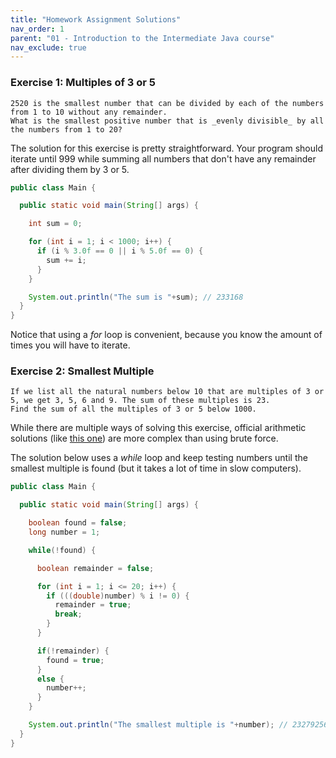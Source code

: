 ```yaml
---
title: "Homework Assignment Solutions"
nav_order: 1
parent: "01 - Introduction to the Intermediate Java course"
nav_exclude: true
---
```


### Exercise 1: Multiples of 3 or 5
```
2520 is the smallest number that can be divided by each of the numbers from 1 to 10 without any remainder.
What is the smallest positive number that is _evenly divisible_ by all the numbers from 1 to 20?
```

The solution for this exercise is pretty straightforward. Your program should iterate until 999 while summing all numbers that don't have any remainder after dividing them by 3 or 5.

```java
public class Main {

  public static void main(String[] args) {

    int sum = 0;

    for (int i = 1; i < 1000; i++) {
      if (i % 3.0f == 0 || i % 5.0f == 0) {
        sum += i;
      }
    }

    System.out.println("The sum is "+sum); // 233168
  }
}
```

Notice that using a *for* loop is convenient, because you know the amount of times you will have to iterate.

### Exercise 2: Smallest Multiple
```
If we list all the natural numbers below 10 that are multiples of 3 or 5, we get 3, 5, 6 and 9. The sum of these multiples is 23.
Find the sum of all the multiples of 3 or 5 below 1000.
```

While there are multiple ways of solving this exercise, official arithmetic solutions (like [this one](https://en.wikipedia.org/wiki/Least_common_multiple)) are more complex than using brute force.

The solution below uses a *while* loop and keep testing numbers until the smallest multiple is found (but it takes a lot of time in slow computers).

```java
public class Main {

  public static void main(String[] args) {

    boolean found = false;
    long number = 1;

    while(!found) {

      boolean remainder = false;

      for (int i = 1; i <= 20; i++) {
        if (((double)number) % i != 0) {
          remainder = true;
          break;
        }
      }

      if(!remainder) {
        found = true;
      }
      else {
        number++;
      }
    }

    System.out.println("The smallest multiple is "+number); // 232792560
  }
}
```